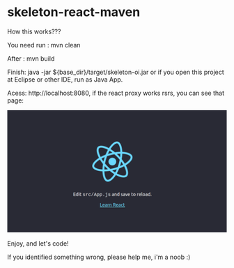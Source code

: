 # skeleton-react-maven

How this works???

You need run : mvn clean 

After : mvn build

Finish: java -jar ${base_dir}/target/skeleton-oi.jar or if you open this project at Eclipse or other IDE, run as Java App.

Acess: http://localhost:8080, if the react proxy works rsrs, you can see that page:

![image](frontend/public/logo_works.png)


Enjoy, and let's code!

If you identified something wrong, please help me, i'm a noob :)

